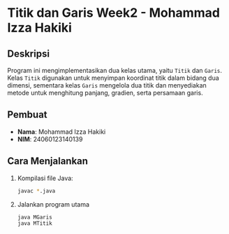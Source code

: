 # Titik dan Garis Week2 - Mohammad Izza Hakiki

## Deskripsi
Program ini mengimplementasikan dua kelas utama, yaitu `Titik` dan `Garis`. Kelas `Titik` digunakan untuk menyimpan koordinat titik dalam bidang dua dimensi, sementara kelas `Garis` mengelola dua titik dan menyediakan metode untuk menghitung panjang, gradien, serta persamaan garis.

## Pembuat
- **Nama**: Mohammad Izza Hakiki
- **NIM**: 24060123140139 

## Cara Menjalankan
1. Kompilasi file Java:
   ```bash
   javac *.java
2. Jalankan program utama
    ```bash
    java MGaris
    java MTitik

